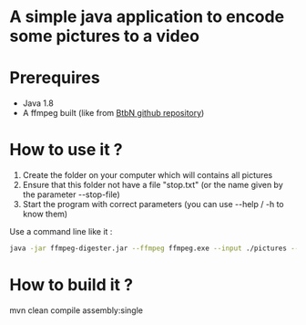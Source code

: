 # A simple java application to encode some pictures to a video

# Prerequires
- Java 1.8
- A ffmpeg built (like from [BtbN github repository](https://github.com/BtbN/FFmpeg-Builds/releases))

# How to use it ?
1. Create the folder on your computer which will contains all pictures
2. Ensure that this folder not have a file "stop.txt" (or the name given by the parameter --stop-file)
3. Start the program with correct parameters (you can use --help / -h to know them)

Use a command line like it :

```bash
java -jar ffmpeg-digester.jar --ffmpeg ffmpeg.exe --input ./pictures --output myVideo.mkv --codec libx264
```

# How to build it ?
mvn clean compile assembly:single
